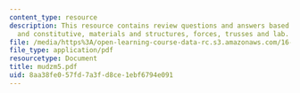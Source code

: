 ```yaml
---
content_type: resource
description: This resource contains review questions and answers based on compatibility
  and constitutive, materials and structures, forces, trusses and lab.
file: /media/https%3A/open-learning-course-data-rc.s3.amazonaws.com/16-01-unified-engineering-i-ii-iii-iv-fall-2005-spring-2006/8aa38fe057fd7a3fd8ce1ebf6794e091_mudzm5.pdf
file_type: application/pdf
resourcetype: Document
title: mudzm5.pdf
uid: 8aa38fe0-57fd-7a3f-d8ce-1ebf6794e091
---
```

